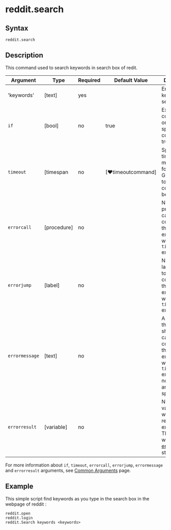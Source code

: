# reddit.search

## Syntax

```G1ANT
reddit.search
```

## Description

This command  used to search keywords in search box of redit.

| Argument | Type | Required | Default Value | Description |
| -------- | ---- | -------- | ------------- | ----------- |
|'keywords'|[text]|	  yes	 |                                                                           | Enter the keywords in search box                             |
| `if`     |[bool]| no       | true                                                                      | Executes the command only if a specified condition is true   |
| `timeout`        | [timespan  | no       | [♥timeoutcommand]| Specifies time in milliseconds for G1ANT.Robot to wait for the command to be executed |
| `errorcall`      | [procedure]| no       |                                                             | Name of a procedure to call when the command throws an exception or when a given `timeout` expires |
| `errorjump`      | [label]    | no       |                                                             | Name of the label to jump to when the command throws an exception or when a given `timeout` expires |
| `errormessage`   | [text]     | no       |                                                             | A message that will be shown in case the command throws an exception or when a given `timeout` expires, and no `errorjump` argument is specified |
| `errorresult`    | [variable] | no       |                                                             | Name of a variable that will store the returned exception. The variable will be of [error](https://manual.g1ant.com/link/G1ANT.Language/G1ANT.Language/Structures/ErrorStructure.md) structure  |

For more information about `if`, `timeout`, `errorcall`, `errorjump`, `errormessage` and `errorresult` arguments, see [Common Arguments](https://manual.g1ant.com/link/G1ANT.Manual/appendices/common-arguments.md) page.

## Example

This simple script find keywords as you type in the search box in the webpage of reddit :

```G1ANT
reddit.open
reddit.login 
reddit.Search keywords <keywords>
```
